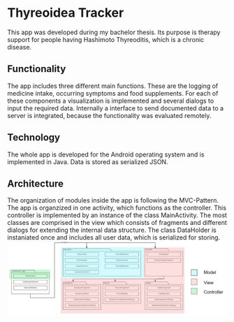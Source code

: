 # Thyreoidea Tracker

This app was developed during my bachelor thesis. Its purpose is therapy support for people having 
Hashimoto Thyreoditis, which is a chronic disease. 

## Functionality

The app includes three different main functions. These are the logging of medicine intake, occurring symptoms and food supplements.
For each of these components a visualization is implemented and several dialogs to input the required data.
Internally a interface to send documented data to a server is integrated, because the functionality was evaluated remotely.

## Technology

The whole app is developed for the Android operating system and is implemented in Java. Data is stored as serialized JSON.

## Architecture

The organization of modules inside the app is following the MVC-Pattern.
The app is organzized in one activity, which functions as the controller. This controller is implemented by an instance of the class MainActivity.
The most classes are comprised in the view which consists of fragments and different dialogs for extending the internal data structure. The class DataHolder
is instaniated once and includes all user data, which is serialized for storing.
![Here a picture from the overall architecture should be shown](https://github.com/BenjaminStahr/hashimoto_app_2020/blob/images/hashimoto_app_architecture.png)
